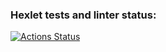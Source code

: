 ### Hexlet tests and linter status:
[![Actions Status](https://github.com/alexandertolchinsky/devops-for-programmers-project-lvl1/workflows/hexlet-check/badge.svg)](https://github.com/alexandertolchinsky/devops-for-programmers-project-lvl1/actions)